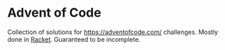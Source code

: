 Advent of Code
==============

Collection of solutions for https://adventofcode.com/ challenges. Mostly done in [Racket](https://racket-lang.org/). Guaranteed to be incomplete.
